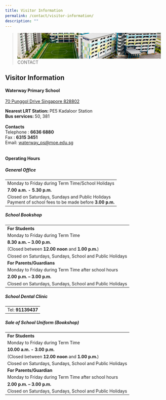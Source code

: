 ```yaml
---
title: Visitor Information
permalink: /contact/visitor-information/
description: ""
---
```

>![](/images/Images/contact_02.jpg)
>CONTACT


## Visitor Information

#### Waterway Primary School 
[70 Punggol Drive Singapore 828802](https://share.onemap.sg/mmWGGv)

<table>
  <tr>
		<b>Nearest LRT Station: </b>PE5 Kadaloor Station<br>
		<b>Bus services: </b>50, 381<br>
  <br><b>Contacts </b><br> Telephone : <b>6636 6880</b><br> Fax : <b>6315 3451</b> <br> Email:
<a href="mailto:waterway_ps@moe.edu.sg">waterway_ps@moe.edu.sg</a>
	</tr>
</table>

#### Operating Hours

##### General Office

<table>
   <tr>
    <td>Monday to Friday during Term Time/School Holidays</td>
	</tr>
	<tr>
  	<td><b>7.00 a.m. - 5.30 p.m.</b></td>
	</tr>
  <tr>
    <td>Closed on Saturdays, Sundays and Public Holidays<br>
			Payment of school fees to be made before <b>3.00 p.m.</b></td>
	</tr>
</table>

##### School Bookshop

<table>
  <tr>
    <td><b>For Students</b></td>
  </tr>
  <tr>
    <td>Monday to Friday during Term Time</td>
  </tr>
  <tr>
    <td><b>8.30 a.m. – 3.00 p.m.</b></td>
  </tr>
  <tr>
    <td>(Closed between <b>12.00 noon</b> and <b>1.00 p.m.</b>)</td>
  </tr>
  <tr>
    <td>Closed on Saturdays, Sundays, School and Public Holidays</td>
  </tr>
  <tr>
		<td><B>For Parents/Guardians</b></td>
  </tr>
  <tr>
    <td>Monday to Friday during Term Time after school hours</td>
  </tr>
  <tr>
    <td><b>2.00 p.m. – 3.00 p.m.</b></td>
  </tr>
  <tr>
    <td>Closed on Saturdays, Sundays, School and Public Holidays</td>
  </tr>
</table>

##### School Dental Clinic

<table>
  <tr>
    <td>Tel: <b>91139437</b></td>
  </tr>
</table>

##### Sale of School Uniform (Bookshop)

<table>
  <tr>
    <td><b>For Students</b></td>
  </tr>
  <tr>
    <td>Monday to Friday during Term Time</td>
  </tr>
  <tr>
    <td><b>10.00 a.m. - 3.00 p.m.</b></td>
  </tr>
  <tr>
    <td>(Closed between <b>12.00 noon</b> and <b>1.00 p.m.</b>)</td>
  </tr>
  <tr>
    <td>Closed on Saturdays, Sundays, School and Public Holidays</td>
  </tr>
  <tr>
		<td><b>For Parents/Guardian</b></td>
  </tr>
  <tr>
    <td>Monday to Friday during Term Time after school hours</td>
  </tr>
  <tr>
    <td><b>2.00 p.m. – 3.00 p.m.</b></td>
  </tr>
  <tr>
    <td>Closed on Saturdays, Sundays, School and Public Holidays</td>
  </tr>
</table>